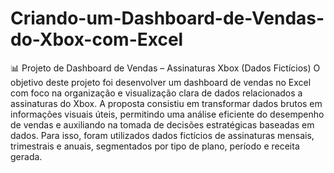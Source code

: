 # Criando-um-Dashboard-de-Vendas-do-Xbox-com-Excel
📊 Projeto de Dashboard de Vendas – Assinaturas Xbox (Dados Fictícios)
O objetivo deste projeto foi desenvolver um dashboard de vendas no Excel com foco na organização e visualização clara de dados relacionados a assinaturas do Xbox. A proposta consistiu em transformar dados brutos em informações visuais úteis, permitindo uma análise eficiente do desempenho de vendas e auxiliando na tomada de decisões estratégicas baseadas em dados.
Para isso, foram utilizados dados fictícios de assinaturas mensais, trimestrais e anuais, segmentados por tipo de plano, período e receita gerada.
